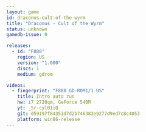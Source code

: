 ```yaml
---
layout: game
id: draconus-cult-of-the-wyrm
title: "Draconus - Cult of the Wyrm"
status: unknown
gamedb-issue: 0

releases:
  - id: "F888"
    region: US
    version: "1.000"
    discs: 1
    medium: gdrom

videos:
  - fingerprint: "F888 GD-ROM1/1 US"
    title: Intro auto run
    hw: i7 2720qm, GeForce 540M
    yt: _5r-cylB1iQ
    git: d59197f84353d7d2b746383e9277d9ed7c8c4053
    platform: win86-release
---
```

